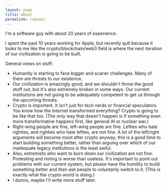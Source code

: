 ```yaml
---
layout: page
title: About
permalink: /about/
---
```

I'm a software guy with about 20 years of experience.

I spent the past 10 years working for Apple, but recently quit because it looks to me like the crypto/blockchain/web3 field is where the next iteration of our civilization is going to be built.

General views on stuff:
  - Humanity is starting to face bigger and scarier challenges. Many of them are threats to our existence.
  - Our civilization is amazingly good, and we shouldn't throw the good stuff out, but it's also extremely broken in some ways. Our current institutions are not going to be adequately competent to get us through the upcoming threats.
  - Crypto is important. It isn't just for tech nerds or financial speculators. You know how the Internet transformed everything? Crypto is going to be like that too. (The only way that doesn't happen is if something even more transformative happens first, like general AI or nuclear war.)
  - Right-wing people are fine, left-wing people are fine. Lefties who hate righties, and righties who hate lefties, are not fine. A lot of the left/right arguments will become moot after crypto anyway; this is a good time to start building something better, rather than arguing over which of our inadequate legacy institutions is the least awful.
  - Also, extremists who want to burn down our civilization are not fine. Protesting and rioting is worse than useless. It's important to point out problems with our current system, but please have the humility to build something better and *then* ask people to voluntarily switch to it. (This is exactly what the crypto world is doing.)
  - I dunno, maybe I'll write more stuff later.

